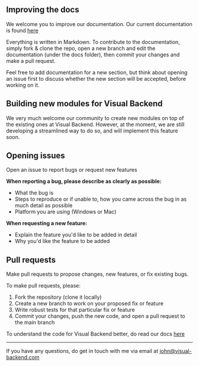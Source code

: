 ## Improving the docs

We welcome you to improve our documentation. Our current documentation is found [here](https://github.com/vbackend/visual-backend/tree/main/docs)

Everything is written in Markdown. To contribute to the documentation, simply fork & clone the repo, open a new branch and edit the documentation (under the docs folder), then commit your changes and make a pull request.

Feel free to add documentation for a new section, but think about opening an issue first to discuss whether the new section will be accepted, before working on it.

## Building new modules for Visual Backend

We very much welcome our community to create new modules on top of the existing ones at Visual Backend. However, at the moment, we are still developing a streamlined way to do so, and will implement this feature soon.

## Opening issues

Open an issue to report bugs or request new features

**When reporting a bug, please describe as clearly as possible:**
- What the bug is
- Steps to reproduce or if unable to, how you came across the bug in as much detail as possible
- Platform you are using (Windows or Mac)

**When requesting a new feature:**
- Explain the feature you'd like to be added in detail
- Why you'd like the feature to be added

## Pull requests

Make pull requests to propose changes, new features, or fix existing bugs. 

To make pull requests, please:
1. Fork the repository (clone it locally)
2. Create a new branch to work on your proposed fix or feature
3. Write robust tests for that particular fix or feature
4. Commit your changes, push the new code, and open a pull request to the main branch

To understand the code for Visual Backend better, do read our docs [here](https://github.com/vbackend/visual-backend/tree/main/docs)

---
If you have any questions, do get in touch with me via email at john@visual-backend.com